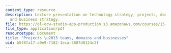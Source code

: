 ```yaml
---
content_type: resource
description: Lecture presentation on technology strategy, projects, domains, teams,
  and business strategy.
file: https://ol-ocw-studio-app-production.s3.amazonaws.com/courses/15-965-technology-strategy-for-system-design-and-management-spring-2009/b5f8fa17a9e971821eca3887d0124c2f_MIT15_965S09_Lec04.pdf
file_type: application/pdf
resourcetype: Document
title: "Projects \u2013 teams, domains and businesses"
uid: b5f8fa17-a9e9-7182-1eca-3887d0124c2f
---
```


